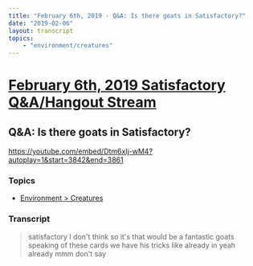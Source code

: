 ```yaml
---
title: "February 6th, 2019 - Q&A: Is there goats in Satisfactory?"
date: "2019-02-06"
layout: transcript
topics: 
    - "environment/creatures"
---
```

# [February 6th, 2019 Satisfactory Q&A/Hangout Stream](../2019-02-06.md)
## Q&A: Is there goats in Satisfactory?
https://youtube.com/embed/Dtm6xIj-wM4?autoplay=1&start=3842&end=3861
### Topics
* [Environment > Creatures](../topics/environment/creatures.md)

### Transcript

> satisfactory I don't think so it's that
> would be a fantastic goats speaking of
> these cards we have his tricks like
> already in yeah already mmm don't say
